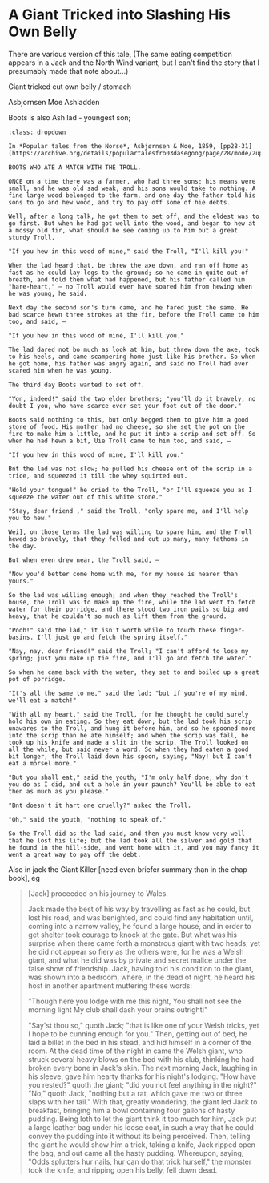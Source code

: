 # A Giant Tricked into Slashing His Own Belly

There are various version of this tale, (The same eating competition appears in a Jack and the North Wind variant, but I can't find the story that I presumably made that note about...)

Giant tricked cut own belly / stomach

Asbjornsen Moe Ashladden

Boots is also Ash lad - youngest son; 

```{admonition} Boots Who Ate a Match With a Troll, *Asbjørnsen and Moe*, 1859
:class: dropdown

In *Popular tales from the Norse*, Asbjørnsen & Moe, 1859, [pp28-31](https://archive.org/details/populartalesfro03dasegoog/page/28/mode/2up):

BOOTS WHO ATE A MATCH WITH THE TROLL.

ONCE on a time there was a farmer, who had three sons; his means were small, and he was old sad weak, and his sons would take to nothing. A fine large wood belonged to the farm, and one day the father told his sons to go and hew wood, and try to pay off some of hie debts.

Well, after a long talk, he got them to set off, and the eldest was to go first. But when he had got well into the wood, and began to hew at a mossy old fir, what should he see coming up to him but a great sturdy Troll.

"If you hew in this wood of mine," said the Troll, "I'll kill you!"

When the lad heard that, be threw the axe down, and ran off home as fast as he could lay legs to the ground; so he came in quite out of breath, and told them what had happened, but his father called him "hare-heart," — no Troll would ever have soared him from hewing when he was young, he said.

Next day the second son's turn came, and he fared just the same. He bad scarce hewn three strokes at the fir, before the Troll came to him too, and said, —

"If you hew in this wood of mine, I'll kill you."

The lad dared not bo much as look at him, but threw down the axe, took to his heels, and came scampering home just like his brother. So when he got home, his father was angry again, and said no Troll had ever scared him when he was young.

The third day Boots wanted to set off.

"Yon, indeed!" said the two elder brothers; "you'll do it bravely, no doubt I you, who have scarce ever set your foot out of the door."

Boots said nothing to this, but only begged them to give him a good store of food. His mother had no cheese, so she set the pot on the fire to make him a little, and he put it into a scrip and set off. So when he had hewn a bit, Uie Troll came to him too, and said, —

"If you hew in this wood of mine, I'll kill you."

Bnt the lad was not slow; he pulled his cheese ont of the scrip in a trice, and squeezed it till the whey squirted out.

"Hold your tongue!" he cried to the Troll, "or I'll squeeze you as I squeeze the water out of this white stone."

"Stay, dear friend ," said the Troll, "only spare me, and I'll help you to hew."

Wei], on those terms the lad was willing to spare him, and the Troll hewed so bravely, that they felled and cut up many, many fathoms in the day.

But when even drew near, the Troll said, —

"Now you'd better come home with me, for my house is nearer than yours."

So the lad was willing enough; and when they reached the Troll's house, the Troll was to make up the fire, while the lad went to fetch water for their porridge, and there stood two iron pails so big and heavy, that he couldn't so much as lift them from the ground.

"Pooh!" said the lad," it isn't worth while to touch these finger-basins. I'll just go and fetch the spring itself."

"Nay, nay, dear friend!" said the Troll; "I can't afford to lose my spring; just you make up tie fire, and I'll go and fetch the water."

So when he came back with the water, they set to and boiled up a great pot of porridge.

"It's all the same to me," said the lad; "but if you're of my mind, we'll eat a match!"

"With all my heart," said the Troll, for he thought he could surely hold his own in eating. So they eat down; but the lad took his scrip unawares to the Troll, and hung it before him, and so he spooned more into the scrip than he ate himself; and when the scrip was fall, he took up his knife and made a slit in the scrip. The Troll looked on all the while, but said never a word. So when they had eaten a good bit longer, the Troll laid down his spoon, saying, "Nay! but I can't eat a morsel more."

"But you shall eat," said the youth; "I'm only half done; why don't you do as I did, and cut a hole in your paunch? You'll be able to eat then as much as you please."

"Bnt doesn't it hart one cruelly?" asked the Troll.

"Oh," said the youth, "nothing to speak of."

So the Troll did as the lad said, and then you must know very well that he lost his life; but the lad took all the silver and gold that he found in the hill-side, and went home with it, and you may fancy it went a great way to pay off the debt.

```

Also in jack the Giant Killer [need even briefer summary than in the chap book], eg

> [Jack] proceeded on his journey to Wales.
>
> Jack made the best of his way by travelling as fast as he could, but lost his road, and was benighted, and could find any habitation until, coming into a narrow valley, he found a large house, and in order to get shelter took courage to knock at the gate. But what was his surprise when there came forth a monstrous giant with two heads; yet he did not appear so fiery as the others were, for he was a Welsh giant, and what he did was by private and secret malice under the false show of friendship. Jack, having told his condition to the giant, was shown into a bedroom, where, in the dead of night, he heard his host in another apartment muttering these words:
>
> "Though here you lodge with me this night,
> You shall not see the morning light
> My club shall dash your brains outright!"
>
> "Say'st thou so," quoth Jack; "that is like one of your Welsh tricks, yet I hope to be cunning enough for you." Then, getting out of bed, he laid a billet in the bed in his stead, and hid himself in a corner of the room. At the dead time of the night in came the Welsh giant, who struck several heavy blows on the bed with his club, thinking he had broken every bone in Jack's skin. The next morning Jack, laughing in his sleeve, gave him hearty thanks for his night's lodging. "How have you rested?" quoth the giant; "did you not feel anything in the night?" "No," quoth Jack, "nothing but a rat, which gave me two or three slaps with her tail." With that, greatly wondering, the giant led Jack to breakfast, bringing him a bowl containing four gallons of hasty pudding. Being loth to let the giant think it too much for him, Jack put a large leather bag under his loose coat, in such a way that he could convey the pudding into it without its being perceived. Then, telling the giant he would show him a trick, taking a knife, Jack ripped open the bag, and out came all the hasty pudding. Whereupon, saying, "Odds splutters hur nails, hur can do that trick hurself," the monster took the knife, and ripping open his belly, fell down dead.